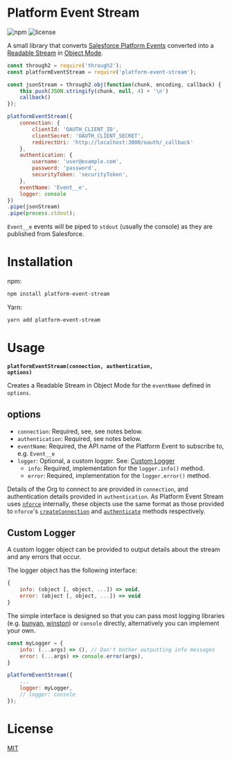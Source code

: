 # Platform Event Stream

![npm](https://img.shields.io/npm/v/npm.svg) ![license](https://img.shields.io/npm/l/node-readme.svg)

A small library that converts [Salesforce Platform Events](https://developer.salesforce.com/docs/atlas.en-us.platform_events.meta/platform_events/platform_events_intro.htm) converted into a [Readable Stream](https://nodejs.org/dist/latest-v6.x/docs/api/stream.html#stream_readable_streams) in [Object Mode](https://nodejs.org/api/stream.html#stream_object_mode).

```js
const through2 = require('through2');
const platformEventStream = require('platform-event-stream');

const jsonStream = through2.obj(function(chunk, encoding, callback) {
    this.push(JSON.stringify(chunk, null, 4) + '\n')
    callback()
});

platformEventStream({
    connection: {
        clientId: 'OAUTH_CLIENT_ID',
        clientSecret: 'OAUTH_CLIENT_SECRET',
        redirectUri: 'http://localhost:3000/oauth/_callback'
    },
    authentication: {
        username: 'user@example.com',
        password: 'password',
        securityToken: 'securityToken',
    },
    eventName: 'Event__e',
    logger: console
})
.pipe(jsonStream)
.pipe(process.stdout);
```

`Event__e` events will be piped to `stdout` (usually the console) as they are published from Salesforce.

# Installation

npm:
```bash
npm install platform-event-stream
```

Yarn:
```bash
yarn add platform-event-stream
```
# Usage

<b><code>platformEventStream(connection, authentication, options)</code></b>

Creates a Readable Stream in Object Mode for the `eventName` defined in `options`.

## options

* `connection`: Required, see, see notes below.
* `authentication`: Required, see notes below.
* `eventName`: Required, the API name of the Platform Event to subscribe to, e.g. `Event__e`
* `logger`: Optional, a custom logger. See: [Custom Logger](#Custom-Logger)
    * `info`: Required, implementation for the `logger.info()` method.
    * `error`: Required, implementation for the `logger.error()` method.

Details of the Org to connect to are provided in `connection`, and authentication details provided in `authentication`. As Platform Event Stream uses [`nforce`](https://github.com/kevinohara80/nforce) internally, these objects use the same format as those provided to `nforce`'s [`createConnection`](https://github.com/kevinohara80/nforce#createconnectionopts) and [`authenticate`](https://github.com/kevinohara80/nforce#authenticateopts-callback) methods respectively.

## Custom Logger

A custom logger object can be provided to output details about the stream and any errors that occur.

The logger object has the following interface:

```js
{
    info: (object [, object, ...]) => void,
    error: (object [, object, ...]) => void
}
```

The simple interface is designed so that you can pass most logging libraries (e.g. [bunyan](https://github.com/trentm/node-bunyan), [winston](https://github.com/winstonjs/winston)) or `console` directly, alternatively you can implement your own.

```js
const myLogger = {
    info: (...args) => (), // Don't bother outputting info messages
    error: (...args) => console.error(args),
}

platformEventStream({
    ...
    logger: myLogger,
    // logger: console
});
```

# License

[MIT](https://github.com/adtennant/platform-event-stream/blob/master/LICENSE)
